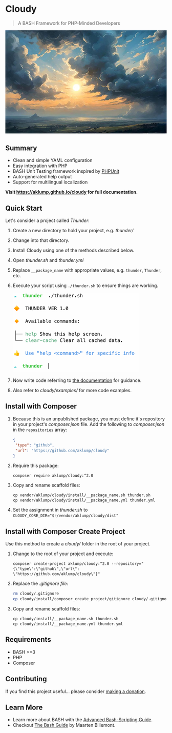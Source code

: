# Cloudy

> A BASH Framework for PHP-Minded Developers

![cloudy](images/hero_image.jpg)

## Summary

* Clean and simple YAML configuration
* Easy integration with PHP
* BASH Unit Testing framework inspired by [PHPUnit](https://phpunit.de)
* Auto-generated help output
* Support for multilingual localization

**Visit <https://aklump.github.io/cloudy> for full documentation.**

## Quick Start

Let's consider a project called _Thunder_:

1. Create a new directory to hold your project, e.g. _thunder/_
2. Change into that directory.
3. Install Cloudy using one of the methods described below.
5. Open _thunder.sh_ and _thunder.yml_
7. Replace `__package_name` with appropriate values, e.g. `thunder`, `Thunder`, etc.
8. Execute your script using `./thunder.sh` to ensure things are working.
   
   ![All Good](images/thunder_installed.png)
1. Now write code referring to [the documentation](https://aklump.github.io/cloudy/README.html) for guidance.
1. Also refer to _cloudy/examples/_ for more code examples.

## Install with Composer

1. Because this is an unpublished package, you must define it's repository in
   your project's _composer.json_ file. Add the following to _composer.json_ in
   the `repositories` array:
   
    ```json
    {
     "type": "github",
     "url": "https://github.com/aklump/cloudy"
    }
    ```
1. Require this package:
   
    ```
    composer require aklump/cloudy:^2.0
    ```

4. Copy and rename scaffold files:

   ```shell
   cp vendor/aklump/cloudy/install/__package_name.sh thunder.sh
   cp vendor/aklump/cloudy/install/__package_name.yml thunder.yml
   ```
5. Set the assignment in _thunder.sh_ to  `CLOUDY_CORE_DIR="$r/vendor/aklump/cloudy/dist"`

## Install with Composer Create Project

Use this method to create a _cloudy/_ folder in the root of your project.

1. Change to the root of your project and execute:
   ```shell
   composer create-project aklump/cloudy:^2.0 --repository="{\"type\":\"github\",\"url\": \"https://github.com/aklump/cloudy\"}"
   ```   
2. Replace the _.gitignore file_:

    ```bash
    rm cloudy/.gitignore
    cp cloudy/install/composer_create_project/gitignore cloudy/.gitignore
    ```
4. Copy and rename scaffold files:

   ```shell
   cp cloudy/install/__package_name.sh thunder.sh
   cp cloudy/install/__package_name.yml thunder.yml
   ```

## Requirements

* BASH >=3
* PHP
* Composer

## Contributing

If you find this project useful... please consider [making a donation](https://www.paypal.com/cgi-bin/webscr?cmd=_s-xclick&hosted_button_id=4E5KZHDQCEUV8&item_name=Gratitude%20for%20aklump%2Fcloudy).

## Learn More

* Learn more about BASH with the [Advanced Bash-Scripting Guide](https://www.tldp.org/LDP/abs/html/).
* Checkout [The Bash Guide](https://guide.bash.academy/) by Maarten Billemont.
